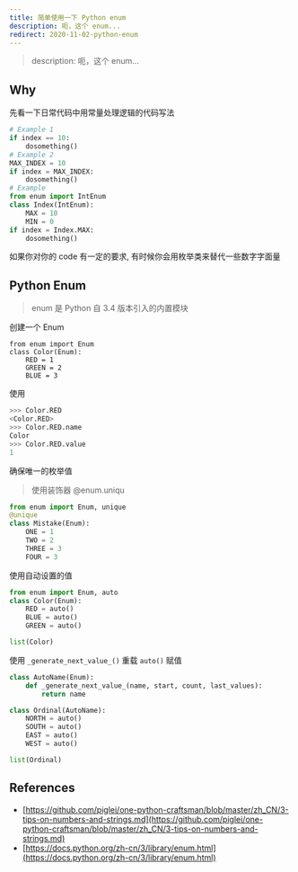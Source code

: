 ```yaml
---
title: 简单使用一下 Python enum
description: 呃，这个 enum...
redirect: 2020-11-02-python-enum
---
```


> description: 呃，这个 enum...

## Why

先看一下日常代码中用常量处理逻辑的代码写法

```python
# Example 1
if index == 10:
    dosomething()
# Example 2
MAX_INDEX = 10
if index = MAX_INDEX:
    dosomething()
# Example 
from enum import IntEnum
class Index(IntEnum):
    MAX = 10
    MIN = 0
if index = Index.MAX:
    dosomething()
```

如果你对你的 code 有一定的要求, 有时候你会用枚举类来替代一些数字字面量

## Python Enum

> enum 是 Python 自 3.4 版本引入的内置模块

创建一个 Enum

```pyhton
from enum import Enum
class Color(Enum):
    RED = 1
    GREEN = 2
    BLUE = 3
```

使用

```python
>>> Color.RED
<Color.RED>
>>> Color.RED.name
Color
>>> Color.RED.value
1
```

确保唯一的枚举值

> 使用装饰器 @enum.uniqu

```python
from enum import Enum, unique
@unique
class Mistake(Enum):
    ONE = 1
    TWO = 2
    THREE = 3
    FOUR = 3
```

使用自动设置的值

```python
from enum import Enum, auto
class Color(Enum):
    RED = auto()
    BLUE = auto()
    GREEN = auto()

list(Color)
```

使用 `_generate_next_value_()` 重载 `auto()` 赋值

```python
class AutoName(Enum):
    def _generate_next_value_(name, start, count, last_values):
        return name

class Ordinal(AutoName):
    NORTH = auto()
    SOUTH = auto()
    EAST = auto()
    WEST = auto()

list(Ordinal)
```

## References

- [https://github.com/piglei/one-python-craftsman/blob/master/zh_CN/3-tips-on-numbers-and-strings.md](https://github.com/piglei/one-python-craftsman/blob/master/zh_CN/3-tips-on-numbers-and-strings.md)
- [https://docs.python.org/zh-cn/3/library/enum.html](https://docs.python.org/zh-cn/3/library/enum.html)
